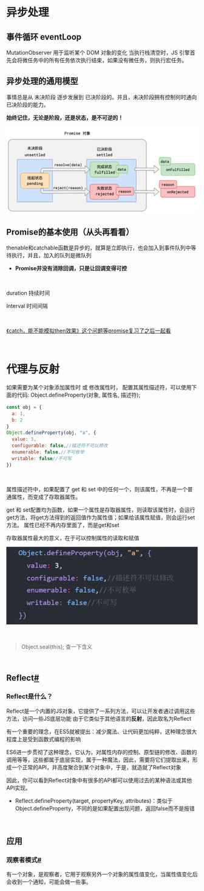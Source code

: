 # 异步处理

## 事件循环 eventLoop

MutationObserver 用于监听某个 DOM 对象的变化 当执行栈清空时，JS 引擎首先会将微任务中的所有任务依次执行结束，如果没有微任务，则执行宏任务。

## 异步处理的通用模型

事情总是从 未决阶段 逐步发展到 已决阶段的。并且，未决阶段拥有控制何时通向已决阶段的能力。

**始终记住，无论是阶段，还是状态，是不可逆的！**

![image-20230227094555439](语录.assets/image-20230227094555439.png)

## Promise的基本使用（从头再看看）

thenable和catchable函数是异步的，就算是立即执行，也会加入到事件队列中等待执行，并且，加入的队列是微队列

- **Promise并没有消除回调，只是让回调变得可控**

​	

duration 持续时间

Interval 时间间隔

​	

[《catch，能不能模拟then效果》这个问题等promise复习了之后一起看](https://sunny-117.github.io/blog/js/%E5%BC%82%E6%AD%A5%E5%A4%84%E7%90%86.html#catch-%E8%83%BD%E4%B8%8D%E8%83%BD%E6%A8%A1%E6%8B%9Fthen%E6%95%88%E6%9E%9C)

​	

# 代理与反射

如果需要为某个对象添加属性时 或 修改属性时， 配置其属性描述符，可以使用下面的代码: Object.defineProperty(对象, 属性名, 描述符);

```js
const obj = {
  a: 1,
  b: 2
}
Object.defineProperty(obj, "a", {
  value: 3,
  configurable: false,//描述符不可以修改
  enumerable: false,//不可枚举
  writable: false//不可写
})
```

​	

属性描述符中，如果配置了 get 和 set 中的任何一个，则该属性，不再是一个普通属性，而变成了存取器属性。

get 和 set配置均为函数，如果一个属性是存取器属性，则读取该属性时，会运行get方法，将get方法得到的返回值作为属性值；如果给该属性赋值，则会运行set方法。 属性已经不再内存里面了，而是get和set

存取器属性最大的意义，在于可以控制属性的读取和赋值

![image-20230313093906426](语录.assets/image-20230313093906426.png)

​	

> Object.seal(this); 查一下含义

​	

## Reflect[#](https://sunny-117.github.io/blog/js/代理与反射.html#reflect是什么)

### Reflect是什么？

Reflect是一个内置的JS对象，它提供了一系列方法，可以让开发者通过调用这些方法，访问一些JS底层功能 由于它类似于其他语言的**反射**，因此取名为Reflect

有一个重要的理念，在ES5就被提出：减少魔法、让代码更加纯粹，这种理念很大程度上是受到函数式编程的影响

ES6进一步贯彻了这种理念，它认为，对属性内存的控制、原型链的修改、函数的调用等等，这些都属于底层实现，属于一种魔法，因此，需要将它们提取出来，形成一个正常的API，并高度聚合到某个对象中，于是，就造就了Reflect对象

因此，你可以看到Reflect对象中有很多的API都可以使用过去的某种语法或其他API实现。

- Reflect.defineProperty(target, propertyKey, attributes)：类似于Object.defineProperty，不同的是如果配置出现问题，返回false而不是报错

​	

## 应用

### 观察者模式[#](https://sunny-117.github.io/blog/js/代理与反射.html#观察者模式)

有一个对象，是观察者，它用于观察另外一个对象的属性值变化，当属性值变化后会收到一个通知，可能会做一些事。

